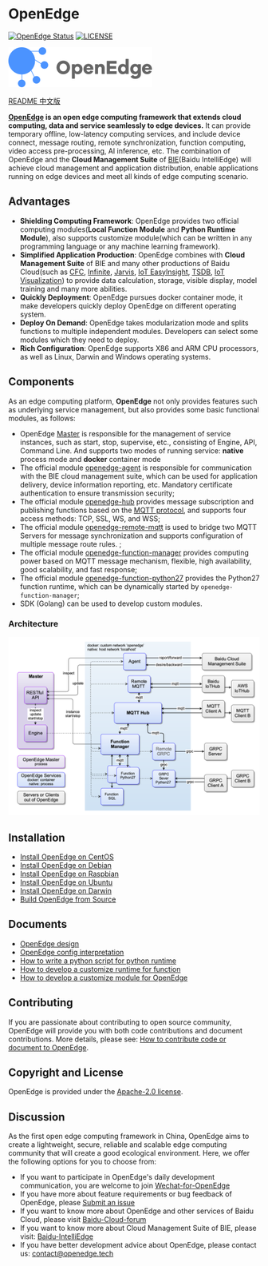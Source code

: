 # OpenEdge

[![OpenEdge Status](https://travis-ci.com/baidu/openedge.svg?branch=master)](https://travis-ci.com/baidu/openedge)  [![LICENSE](https://img.shields.io/github/license/baidu/openedge.svg?style=flat-square)](https://github.com/openedge/openedge/blob/master/LICENSE)

![OpenEdge-logo](./doc/images/logo/logo-with-name.png)

[README 中文版](./README-CN.md)

**[OpenEdge](https://openedge.tech) is an open edge computing framework that extends cloud computing, data and service seamlessly to edge devices.** It can provide temporary offline, low-latency computing services, and include device connect, message routing, remote synchronization, function computing, video access pre-processing, AI inference, etc. The combination of OpenEdge and the **Cloud Management Suite** of [BIE](https://cloud.baidu.com/product/bie.html)(Baidu IntelliEdge) will achieve cloud management and application distribution, enable applications running on edge devices and meet all kinds of edge computing scenario.

## Advantages

- **Shielding Computing Framework**: OpenEdge provides two official computing modules(**Local Function Module** and **Python Runtime Module**), also supports customize module(which can be written in any programming language or any machine learning framework).
- **Simplified Application Production**: OpenEdge combines with **Cloud Management Suite** of BIE and many other productions of Baidu Cloud(such as [CFC](https://cloud.baidu.com/product/cfc.html), [Infinite](https://cloud.baidu.com/product/infinite.html), [Jarvis](http://di.baidu.com/product/jarvis), [IoT EasyInsight](https://cloud.baidu.com/product/ist.html), [TSDB](https://cloud.baidu.com/product/tsdb.html), [IoT Visualization](https://cloud.baidu.com/product/iotviz.html)) to provide data calculation, storage, visible display, model training and many more abilities.
- **Quickly Deployment**: OpenEdge pursues docker container mode, it make developers quickly deploy OpenEdge on different operating system.
- **Deploy On Demand**: OpenEdge takes modularization mode and splits functions to multiple independent modules. Developers can select some modules which they need to deploy.
- **Rich Configuration**: OpenEdge supports X86 and ARM CPU processors, as well as Linux, Darwin and Windows operating systems.

## Components

As an edge computing platform, **OpenEdge** not only provides features such as underlying service management, but also provides some basic functional modules, as follows:

- OpenEdge [Master](./doc/us-en/overview/OpenEdge-design.md#master) is responsible for the management of service instances, such as start, stop, supervise, etc., consisting of Engine, API, Command Line. And supports two modes of running service: **native** process mode and **docker** container mode
- The official module [openedge-agent](./doc/us-en/overview/OpenEdge-design.md#openedge-agent) is responsible for communication with the BIE cloud management suite, which can be used for application delivery, device information reporting, etc. Mandatory certificate authentication to ensure transmission security;
- The official module [openedge-hub](./doc/us-en/overview/OpenEdge-design.md#openedge-hub) provides message subscription and publishing functions based on the [MQTT protocol](http://docs.oasis-open.org/mqtt/mqtt/v3.1.1/os/mqtt-v3.1.1-os.html), and supports four access methods: TCP, SSL, WS, and WSS;
- The official module [openedge-remote-mqtt](./doc/us-en/overview/OpenEdge-design.md#openedge-remote-mqtt) is used to bridge two MQTT Servers for message synchronization and supports configuration of multiple message route rules. ;
- The official module [openedge-function-manager](./doc/us-en/overview/OpenEdge-design.md#openedge-function-manager) provides computing power based on MQTT message mechanism, flexible, high availability, good scalability, and fast response;
- The official module [openedge-function-python27](./doc/us-en/overview/OpenEdge-design.md#openedge-function-python27) provides the Python27 function runtime, which can be dynamically started by `openedge-function-manager`;
- SDK (Golang) can be used to develop custom modules.

### Architecture

![Architecture](./doc/images/overview/design/openedge_design.png)

## Installation

- [Install OpenEdge on CentOS](./doc/us-en/setup/Install-OpenEdge-on-CentOS.md)
- [Install OpenEdge on Debian](./doc/us-en/setup/Install-OpenEdge-on-Debian.md)
- [Install OpenEdge on Raspbian](./doc/us-en/setup/Install-OpenEdge-on-Raspbian.md)
- [Install OpenEdge on Ubuntu](./doc/us-en/setup/Install-OpenEdge-on-Ubuntu.md)
- [Install OpenEdge on Darwin](./doc/us-en/setup/Install-OpenEdge-on-Darwin.md)
- [Build OpenEdge from Source](./doc/us-en/setup/Build-OpenEdge-from-Source.md)

## Documents

- [OpenEdge design](./doc/us-en/overview/OpenEdge-design.md)
- [OpenEdge config interpretation](./doc/us-en/tutorials/Config-interpretation.md)
- [How to write a python script for python runtime](./doc/us-en/customize/How-to-write-a-python-script-for-python-runtime.md)
- [How to develop a customize runtime for function](./doc/us-en/customize/How-to-develop-a-customize-runtime-for-function.md)
- [How to develop a customize module for OpenEdge](./doc/us-en/customize/How-to-develop-a-customize-module-for-OpenEdge.md)

## Contributing

If you are passionate about contributing to open source community, OpenEdge will provide you with both code contributions and document contributions. More details, please see: [How to contribute code or document to OpenEdge](./CONTRIBUTING.md).

## Copyright and License

OpenEdge is provided under the [Apache-2.0 license](./LICENSE).

## Discussion

As the first open edge computing framework in China, OpenEdge aims to create a lightweight, secure, reliable and scalable edge computing community that will create a good ecological environment. Here, we offer the following options for you to choose from:

- If you want to participate in OpenEdge's daily development communication, you are welcome to join [Wechat-for-OpenEdge](https://openedge.bj.bcebos.com/Wechat/Wechat-OpenEdge.png)
- If you have more about feature requirements or bug feedback of OpenEdge, please [Submit an issue](https://github.com/baidu/openedge/issues)
- If you want to know more about OpenEdge and other services of Baidu Cloud, please visit [Baidu-Cloud-forum](https://cloud.baidu.com/forum/bce)
- If you want to know more about Cloud Management Suite of BIE, please visit: [Baidu-IntelliEdge](https://cloud.baidu.com/product/bie.html)
- If you have better development advice about OpenEdge, please contact us: <contact@openedge.tech>
